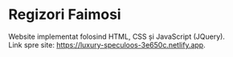 # Regizori Faimosi
Website implementat folosind HTML, CSS și JavaScript (JQuery).<br>
Link spre site: https://luxury-speculoos-3e650c.netlify.app.
